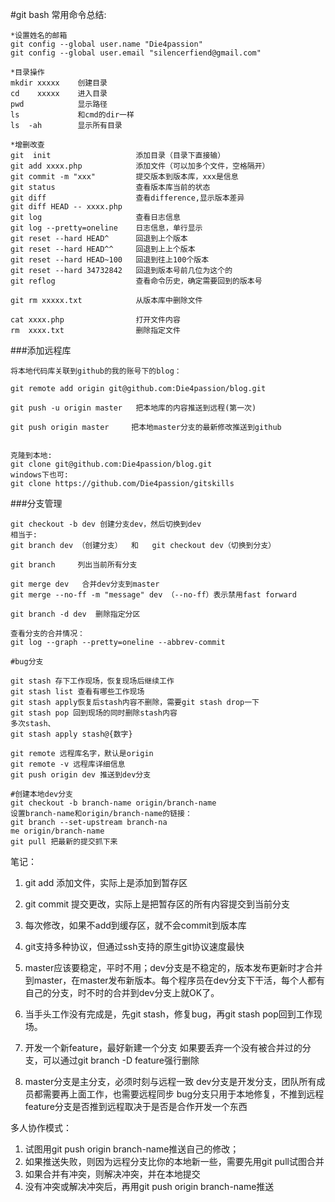 #git bash 常用命令总结:
	
	*设置姓名的邮箱
	git config --global user.name "Die4passion"
	git config --global user.email "silencerfiend@gmail.com"

	*目录操作
	mkdir xxxxx    创建目录
	cd 	  xxxxx	   进入目录
	pwd		       显示路径
	ls			   和cmd的dir一样
	ls  -ah		   显示所有目录

	*增删改查
	git  init					添加目录（目录下直接输）
	git add xxxx.php 			添加文件（可以加多个文件，空格隔开）
	git commit -m "xxx" 		提交版本到版本库，xxx是信息
	git status 					查看版本库当前的状态
	git diff					查看difference,显示版本差异
	git diff HEAD -- xxxx.php
	git log						查看日志信息
	git log --pretty=oneline	日志信息，单行显示
	git reset --hard HEAD^		回退到上个版本
	git reset --hard HEAD^^		回退到上上个版本
	git reset --hard HEAD~100	回退到往上100个版本
	git reset --hard 34732842	回退到版本号前几位为这个的
	git reflog 					查看命令历史，确定需要回到的版本号

	git rm xxxxx.txt			从版本库中删除文件

	cat xxxx.php				打开文件内容
	rm  xxxx.txt				删除指定文件

###添加远程库
	
	将本地代码库关联到github的我的账号下的blog：

	git remote add origin git@github.com:Die4passion/blog.git

	git push -u origin master   把本地库的内容推送到远程(第一次)

	git push origin master     把本地master分支的最新修改推送到github


	克隆到本地:
	git clone git@github.com:Die4passion/blog.git
	windows下也可:
	git clone https://github.com/Die4passion/gitskills

###分支管理
	
	git checkout -b dev 创建分支dev，然后切换到dev
	相当于:
	git branch dev （创建分支）  和   git checkout dev（切换到分支）

	git branch     列出当前所有分支

	git merge dev   合并dev分支到master
	git merge --no-ff -m "message" dev （--no-ff）表示禁用fast forward

	git branch -d dev  删除指定分区

	查看分支的合并情况：
	git log --graph --pretty=oneline --abbrev-commit 

	#bug分支

	git stash 存下工作现场，恢复现场后继续工作
	git stash list 查看有哪些工作现场
	git stash apply恢复后stash内容不删除，需要git stash drop一下
	git stash pop 回到现场的同时删除stash内容
	多次stash、
	git stash apply stash@{数字}

	git remote 远程库名字，默认是origin
	git remote -v 远程库详细信息
	git push origin dev 推送到dev分支

	#创建本地dev分支
	git checkout -b branch-name origin/branch-name
	设置branch-name和origin/branch-name的链接：
	git branch --set-upstream branch-na
	me origin/branch-name
	git pull 把最新的提交抓下来



笔记：

1. git add  添加文件，实际上是添加到暂存区
2. git commit  提交更改，实际上是把暂存区的所有内容提交到当前分支
3. 每次修改，如果不add到缓存区，就不会commit到版本库

4. git支持多种协议，但通过ssh支持的原生git协议速度最快

5. master应该要稳定，平时不用；dev分支是不稳定的，版本发布更新时才合并到master，在master发布新版本。每个程序员在dev分支下干活，每个人都有自己的分支，时不时的合并到dev分支上就OK了。

6. 当手头工作没有完成是，先git stash，修复bug，再git stash pop回到工作现场。

7. 开发一个新feature，最好新建一个分支
    如果要丢弃一个没有被合并过的分支，可以通过git branch -D feature强行删除

8. master分支是主分支，必须时刻与远程一致
  dev分支是开发分支，团队所有成员都需要再上面工作，也需要远程同步
  bug分支只用于本地修复，不推到远程
  feature分支是否推到远程取决于是否是合作开发一个东西

多人协作模式：

1. 试图用git push origin branch-name推送自己的修改；
2. 如果推送失败，则因为远程分支比你的本地新一些，需要先用git pull试图合并
3. 如果合并有冲突，则解决冲突，并在本地提交
4. 没有冲突或解决冲突后，再用git push origin branch-name推送